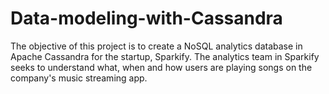 # Data-modeling-with-Cassandra
The objective of this project is to create a NoSQL analytics database in Apache Cassandra for the startup, Sparkify. The analytics team in Sparkify seeks to understand what, when and how users are playing songs on the company's music streaming app. 
